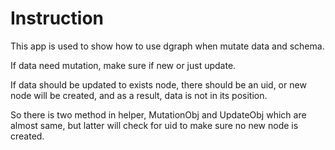 
# Instruction

This app is used to show how to use dgraph when mutate data and schema.

If data need mutation, make sure if new or just update.

If data should be updated to exists node, there should be an uid, or new node will be created, and as a result, data is not in its position.

So there is two method in helper, MutationObj and UpdateObj which are almost same, but latter will check for uid to make sure no new node is created.



